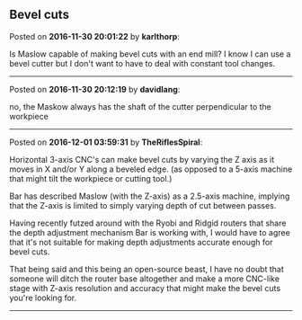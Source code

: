 ## Bevel cuts
Posted on **2016-11-30 20:01:22** by **karlthorp**:

Is Maslow capable of making bevel cuts with an end mill? I know I can use a bevel cutter but I don't want to have to deal with constant tool changes.

---

Posted on **2016-11-30 20:12:19** by **davidlang**:

no, the Maskow always has the shaft of the cutter perpendicular to the workpiece

---

Posted on **2016-12-01 03:59:31** by **TheRiflesSpiral**:

Horizontal 3-axis CNC's can make bevel cuts by varying the Z axis as it moves in X and/or Y along a beveled edge. (as opposed to a 5-axis machine that might tilt the workpiece or cutting tool.)

Bar has described Maslow (with the Z-axis) as a 2.5-axis machine, implying that the Z-axis is limited to simply varying depth of cut between passes.

Having recently futzed around with the Ryobi and Ridgid routers that share the depth adjustment mechanism Bar is working with, I would have to agree that it's not suitable for making depth adjustments accurate enough for bevel cuts.

That being said and this being an open-source beast, I have no doubt that someone will ditch the router base altogether and make a more CNC-like stage with Z-axis resolution and accuracy that might make the bevel cuts you're looking for.

---

